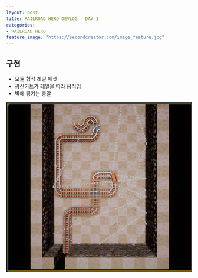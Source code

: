```yaml
---
layout: post
title: RAILROAD HERO DEVLOG - DAY 1
categories:
- RAILROAD HERO
feature_image: "https://secondcreator.com/image_feature.jpg"
---
```


## 구현
- 모듈 형식 레일 애셋
- 광산카트가 레일을 따라 움직임
- 벽에 튕기는 총알

![CG_001](./imgs/CG_001.png)

